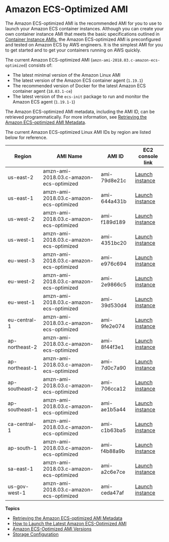 # Amazon ECS\-Optimized AMI<a name="ecs-optimized_AMI"></a>

The Amazon ECS\-optimized AMI is the recommended AMI for you to use to launch your Amazon ECS container instances\. Although you can create your own container instance AMI that meets the basic specifications outlined in [Container Instance AMIs](container_instance_AMIs.md), the Amazon ECS\-optimized AMI is preconfigured and tested on Amazon ECS by AWS engineers\. It is the simplest AMI for you to get started and to get your containers running on AWS quickly\.

The current Amazon ECS\-optimized AMI \(`amzn-ami-2018.03.c-amazon-ecs-optimized`\) consists of:
+ The latest minimal version of the Amazon Linux AMI
+ The latest version of the Amazon ECS container agent \(`1.19.1`\)
+ The recommended version of Docker for the latest Amazon ECS container agent \(`18.03.1-ce`\)
+ The latest version of the `ecs-init` package to run and monitor the Amazon ECS agent \(`1.19.1-1`\)

The Amazon ECS\-optimized AMI metadata, including the AMI ID, can be retrieved programmatically\. For more information, see [Retrieving the Amazon ECS\-optimized AMI Metadata](retrieve-ecs-optimized_AMI.md)\.

The current Amazon ECS\-optimized Linux AMI IDs by region are listed below for reference\.


| Region | AMI Name | AMI ID | EC2 console link | 
| --- | --- | --- | --- | 
| us\-east\-2 | amzn\-ami\-2018\.03\.c\-amazon\-ecs\-optimized | ami\-79d8e21c | [Launch instance](https://console.aws.amazon.com/ec2/v2/home?region=us-east-2#LaunchInstanceWizard:ami=ami-79d8e21c) | 
| us\-east\-1 | amzn\-ami\-2018\.03\.c\-amazon\-ecs\-optimized | ami\-644a431b | [Launch instance](https://console.aws.amazon.com/ec2/v2/home?region=us-east-1#LaunchInstanceWizard:ami=ami-644a431b) | 
| us\-west\-2 | amzn\-ami\-2018\.03\.c\-amazon\-ecs\-optimized | ami\-f189d189 | [Launch instance](https://console.aws.amazon.com/ec2/v2/home?region=us-west-2#LaunchInstanceWizard:ami=ami-f189d189) | 
| us\-west\-1 | amzn\-ami\-2018\.03\.c\-amazon\-ecs\-optimized | ami\-4351bc20 | [Launch instance](https://console.aws.amazon.com/ec2/v2/home?region=us-west-1#LaunchInstanceWizard:ami=ami-4351bc20) | 
| eu\-west\-3 | amzn\-ami\-2018\.03\.c\-amazon\-ecs\-optimized | ami\-e976c694 | [Launch instance](https://console.aws.amazon.com/ec2/v2/home?region=eu-west-3#LaunchInstanceWizard:ami=ami-e976c694) | 
| eu\-west\-2 | amzn\-ami\-2018\.03\.c\-amazon\-ecs\-optimized | ami\-2e9866c5 | [Launch instance](https://console.aws.amazon.com/ec2/v2/home?region=eu-west-2#LaunchInstanceWizard:ami=ami-2e9866c5) | 
| eu\-west\-1 | amzn\-ami\-2018\.03\.c\-amazon\-ecs\-optimized | ami\-39d530d4 | [Launch instance](https://console.aws.amazon.com/ec2/v2/home?region=eu-west-1#LaunchInstanceWizard:ami=ami-39d530d4) | 
| eu\-central\-1 | amzn\-ami\-2018\.03\.c\-amazon\-ecs\-optimized | ami\-9fe2e074 | [Launch instance](https://console.aws.amazon.com/ec2/v2/home?region=eu-central-1#LaunchInstanceWizard:ami=ami-9fe2e074) | 
| ap\-northeast\-2 | amzn\-ami\-2018\.03\.c\-amazon\-ecs\-optimized | ami\-8f44f3e1 | [Launch instance](https://console.aws.amazon.com/ec2/v2/home?region=ap-northeast-2#LaunchInstanceWizard:ami=ami-8f44f3e1) | 
| ap\-northeast\-1 | amzn\-ami\-2018\.03\.c\-amazon\-ecs\-optimized | ami\-7d0c7a90 | [Launch instance](https://console.aws.amazon.com/ec2/v2/home?region=ap-northeast-1#LaunchInstanceWizard:ami=ami-7d0c7a90) | 
| ap\-southeast\-2 | amzn\-ami\-2018\.03\.c\-amazon\-ecs\-optimized | ami\-706cca12 | [Launch instance](https://console.aws.amazon.com/ec2/v2/home?region=ap-southeast-2#LaunchInstanceWizard:ami=ami-706cca12) | 
| ap\-southeast\-1 | amzn\-ami\-2018\.03\.c\-amazon\-ecs\-optimized | ami\-ae1b5a44 | [Launch instance](https://console.aws.amazon.com/ec2/v2/home?region=ap-southeast-1#LaunchInstanceWizard:ami=ami-ae1b5a44) | 
| ca\-central\-1 | amzn\-ami\-2018\.03\.c\-amazon\-ecs\-optimized | ami\-c1b63ba5 | [Launch instance](https://console.aws.amazon.com/ec2/v2/home?region=ca-central-1#LaunchInstanceWizard:ami=ami-c1b63ba5) | 
| ap\-south\-1 | amzn\-ami\-2018\.03\.c\-amazon\-ecs\-optimized | ami\-f4b88a9b | [Launch instance](https://console.aws.amazon.com/ec2/v2/home?region=ap-south-1#LaunchInstanceWizard:ami=ami-f4b88a9b) | 
| sa\-east\-1 | amzn\-ami\-2018\.03\.c\-amazon\-ecs\-optimized | ami\-a2c6e7ce | [Launch instance](https://console.aws.amazon.com/ec2/v2/home?region=sa-east-1#LaunchInstanceWizard:ami=ami-a2c6e7ce) | 
| us\-gov\-west\-1 | amzn\-ami\-2018\.03\.c\-amazon\-ecs\-optimized | ami\-ceda47af | [Launch instance](https://console.aws.amazon.com/ec2/v2/home?region=us-gov-west-1#LaunchInstanceWizard:ami=ami-ceda47af) | 

**Topics**
+ [Retrieving the Amazon ECS\-optimized AMI Metadata](retrieve-ecs-optimized_AMI.md)
+ [How to Launch the Latest Amazon ECS\-Optimized AMI](ecs-optimized_AMI_launch_latest.md)
+ [Amazon ECS\-Optimized AMI Versions](ecs-ami-versions.md)
+ [Storage Configuration](ecs-ami-storage-config.md)